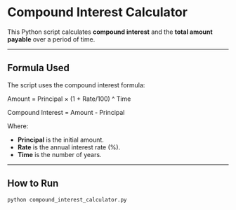# Compound Interest Calculator

This Python script calculates **compound interest** and the **total amount payable** over a period of time.

---

## Formula Used

The script uses the compound interest formula:

Amount = Principal × (1 + Rate/100) ^ Time

Compound Interest = Amount - Principal

Where:
- **Principal** is the initial amount.
- **Rate** is the annual interest rate (%).
- **Time** is the number of years.

---

## How to Run

```bash
python compound_interest_calculator.py
